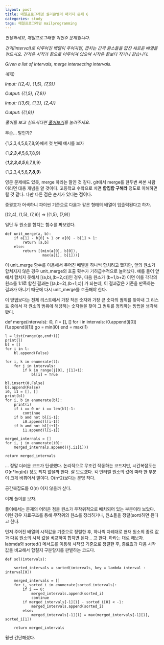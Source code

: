 ```yaml
---
layout: post
title: 매일프로그래밍 실리콘밸리 패키지 문제 6
categories: study
tags: 매일프로그래밍 mailprogramming
---
```


*안녕하세요, 매일프로그래밍 이번주 문제입니다.*

*간격(interval)로 이루어진 배열이 주어지면, 겹치는 간격 원소들을 합친 새로운 배열을 만드시오. 간격은 시작과 끝으로 이루어져 있으며 시작은 끝보다 작거나 같습니다.*



*Given a list of intervals, merge intersecting intervals.*



*예제)*

*Input: {{2,4}, {1,5}, {7,9}}*

*Output: {{1,5}, {7,9}}*



*Input: {{3,6}, {1,3}, {2,4}}*

*Output: {{1,6}}*


*풀이를 보고 싶으시다면 [풀이보기](http://url6080.mailprogramming.com/wf/click?upn=5YNwhcR4-2FFhQA54IFFE-2FIijGnZEwyyYieIxIap6l3O-2FubN19fiIJSHHldST5hRdPve0FiwaKLwgjdueIqs2AudeqqijB2P7Tmj5RCqXyXqdOO9tCqdjxX-2FQFY0NN1OBApbekhSSuFmcUF-2BNW9SBGIklOYzOCuFV1TcM7m-2FP0s6R4-2BurlgC6SGFxVKT3kq-2FMP_Zgoc2ijnN3jtNTS7ITLZKrJdLqoKRo6qqLK1adFq7tfpr38XOwkbKCkAq6jc6J9893wuN437PImWjxoLznjg6VJzwVeK3ArtZbu95oSlmxLo-2Fyz7C1HBtyi9VRRg6dAPq79xWck8RwHp0-2FCFF57KyPQnqbulzQNnqs2tvg4PAUuU5LsIPN5V9p6WCU7-2B6J7SvY-2B-2F-2FfJ1igoHPJ5W4RP-2FwK-2BIW0yWAfGuCCbLKN-2BYksDeFL1nb0NOFV8q1iDVmI3Z)를 눌러주세요.*

무슨... 말인가?

{1,2,3,4,5,6,7,8,9}에서 첫 번째 예시를 보자

{1,***2***,***3***,***4***,5,6,7,8,9}

{***1***,***2***,***3***,***4***,***5***,6,7,8,9}

{1,2,3,4,5,6,***7***,***8***,***9***}


영문 문제에도 있듯, merge 하라는 말인 것 같다. git에서 merge를 한두번 써본 사람이라면 대충 개념을 알 것이다. 고등학교 수학으로 치면 **합집합 구해라** 정도로 이해하면 될 것 같다. 다만 다른 점은 순서가 있다는 점이다.

중괄호가 어색하니 파이썬 기준으로 다음과 같은 형태의 배열이 입출력된다고 하자.

[(2,4), (1,5), (7,9)] => [(1,5), (7,9)]

일단 두 원소를 합치는 함수를 짜보았다.

    def unit_merge(a, b):
        if a[1] - b[0] > 1 or a[0] - b[1] > 1:
            return [a,b]
        else:
            return [(min(a[0], b[0]),
                     max(a[1], b[1]))]

이 unit_merge 함수를 이용해서 주어진 배열을 하나씩 합치려고 했지만, 앞의 원소가 합쳐지지 않은 경우 unit_merge의 호출 횟수가 기하급수적으로 늘어났다. 예를 들어 앞에서 합치지 못해서 [(a,b),(b+2,c)]인 경우, 다음 원소가 (b+1,b+2) 이면 이를 각각의 원소를 1:1로 합친 결과는 [(a,b+2),(b+1,c)] 가 되는데, 이 결과값은 기준을 만족하는 결과가 아니기 때문에 다시 unit_merge를 호출해야 한다.

이 방법보다는 전체 리스트에서 가장 작은 숫자와 가장 큰 숫자의 범위를 찾아내 그 리스트 중에서 각 원소의 범위에 해당하는 숫자들을 찾아 그 범위를 정리하는 방법을 생각해 봤다.

def merge(intervals):
    i0, i1 = [], []
    for i in intervals:
        i0.append(i[0])
        i1.append(i[1])
    go = min(i0)
    end = max(i1)

    l = list(range(go,end+1))
    print(l)
    bl = []
    for i in l:
        bl.append(False)

    for i, k in enumerate(l):
        for j in intervals:
            if k in range(j[0], j[1]+1):
                bl[i] = True

    bl.insert(0,False)
    bl.append(False)
    i0, i1 = [], []
    print(bl)
    for i, b in enumerate(bl):
        print(i)
        if i == 0 or i == len(bl)-1:
            continue
        if b and not bl[i-1]:
            i0.append(l[i-1])
        if b and not bl[i+1]:
            i1.append(l[i-1])

    merged_internals = []
    for i, j in enumerate(i0):
        merged_internals.append((j,i1[i]))

    return merged_internals

... 정말 더러운 코드가 탄생했다. 논리적으로 무조건 작동하는 코드지만, 시간복잡도는 O(n*log(n)) 정도 되지 않을까 한다. 잘 모르겠다. 각 인터벌 원소의 값에 따라 한 부분이 크게 바뀌어서 말이다. O(n^2)보다는 분명 작다.

공간복잡도틑 O(n) 이지 않을까 싶다.

이제 풀이를 보자.

풀이에서는 문제의 어려운 점을 원소가 무작위적으로 배치되어 있는 부분이라 보았다. 이런 경우 자료구조를 통해 무작위의 원소를 정리하거나, 원소들을 정렬(sort)하면 된다고 한다.

먼저 주어진 배열의 시작값을 기준으로 정렬한 후, 하나씩 차례대로 현재 원소의 종료 값과 다음 원소의 시작 값을 비교하여 합치면 된다... 고 한다. 하라는 대로 해보자. labmda와 sorted() 메서드를 이용해 시작값 기준으로 정렬한 후, 종료값과 다음 시작값을 비교해서 합칠지 구분할지를 판별하는 코드다.

    def sol(intervals):

        sorted_intervals = sorted(intervals, key = lambda interval : interval[0])

        merged_intervals = []
        for i, sorted_i in enumerate(sorted_intervals):
            if i == 0:
                merged_intervals.append(sorted_i)
                continue
            if merged_intervals[-1][1] - sorted_i[0] < -1:
                merged_intervals.append(sorted_i)
            else:
                merged_intervals[-1][1] = max(merged_intervals[-1][1], sorted_i[1])

        return merged_intervals

훨씬 간단해졌다.
